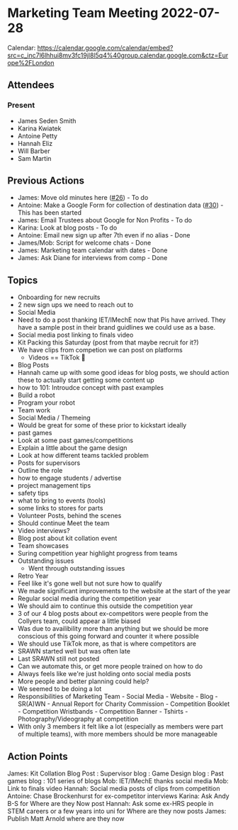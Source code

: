 # Marketing Team Meeting 2022-07-28

Calendar: https://calendar.google.com/calendar/embed?src=c_inc7l6lhhui8mv3fc19jl8l5q4%40group.calendar.google.com&ctz=Europe%2FLondon

## Attendees

### Present

- James Seden Smith
- Karina Kwiatek
- Antoine Petty
- Hannah Eliz
- Will Barber
- Sam Martin

## Previous Actions

- James: Move old minutes here ([#26](https://github.com/srobo/marketing-team-minutes/issues/26)) - To do
- Antoine: Make a Google Form for collection of destination data ([#30](https://github.com/srobo/marketing-team-minutes/issues/30)) - This has been started
- James: Email Trustees about Google for Non Profits - To do
- Karina: Look at blog posts - To do
- Antoine: Email new sign up after 7th even if no alias - Done
- James/Mob: Script for welcome chats - Done
- James: Marketing team calendar with dates - Done
- James: Ask Diane for interviews from comp - Done

## Topics

- Onboarding for new recruits
 - 2 new sign ups we need to reach out to
- Social Media
 - Need to do a post thanking IET/IMechE now that Pis have arrived. They have a sample post in their brand guidlines we could use as a base.
 - Social media post linking to finals video
 - Kit Packing this Saturday (post from that maybe recruit for it?)
 - We have clips from competion we can post on platforms
   - Videos == TikTok 🎉
- Blog Posts
 - Hannah came up with some good ideas for blog posts, we should action these to actually start getting some content up
 - how to 101: Introudce concept with past examples
  - Build a robot
  - Program your robot
  - Team work
  - Social Media / Themeing
  - Would be great for some of these prior to kickstart ideally
 - past games
  - Look at some past games/competitions
  - Explain a little about the game design
  - Look at how different teams tackled problem
 - Posts for supervisors
  - Outline the role
  - how to engage students / advertise
  - project management tips
  - safety tips
  - what to bring to events (tools)
  - some links to stores for parts
 - Volunteer Posts, behind the scenes
  - Should continue Meet the team
  - Video interviews?
  - Blog post about kit collation event
 - Team showcases
  - Suring competition year highlight progress from teams
- Outstanding issues
  - Went through outstanding issues
- Retro Year
 - Feel like it's gone well but not sure how to qualify
 - We made significant improvements to the website at the start of the year
 - Regular social media during the competition year
  - We should aim to continue this outside the competition year
 - 3 of our 4 blog posts about ex-competitors were people from the Collyers team, could appear a little biased
  - Was due to availibility more than anything but we should be more conscious of this going forward and counter it where possible
 - We should use TikTok more, as that is where competitors are
 - SRAWN started well but was often late
  - Last SRAWN still not posted
  - Can we automate this, or get more people trained on how to do
 - Always feels like we're just holding onto social media posts
  - More people and better planning could help?
  - We seemed to be doing a lot
   - Responsibilities of Marketing Team
    - Social Media
    - Website
    - Blog
    - SR(A)WN
    - Annual Report for Charity Commission
    - Competition Booklet
    - Competition Wristbands
    - Competition Banner
    - Tshirts
    - Photography/Videography at competition
  - With only 3 members it felt like a lot (especially as members were part of multiple teams), with more members should be more manageable


## Action Points

James: Kit Collation Blog Post
: Supervisor blog
: Game Design blog
: Past games blog
: 101 series of blogs
Mob: IET/IMechE thanks social media
Mob: Link to finals video
Hannah: Social media posts of clips from competition
Antoine: Chase Brockenhurst for ex-competitor interviews
Karina: Ask Andy B-S for Where are they Now post
Hannah: Ask some ex-HRS people in STEM careers or a few years into uni for Where are they now posts
James: Publish Matt Arnold where are they now